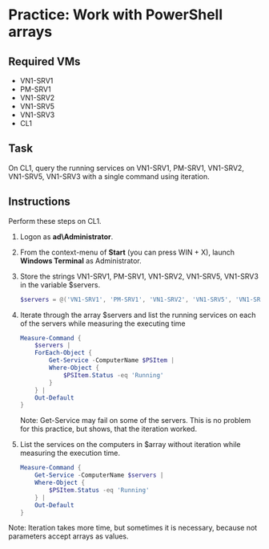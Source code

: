 # Practice: Work with PowerShell arrays

## Required VMs

* VN1-SRV1
* PM-SRV1
* VN1-SRV2
* VN1-SRV5
* VN1-SRV3
* CL1

## Task

On CL1, query the running services on VN1-SRV1, PM-SRV1, VN1-SRV2, VN1-SRV5, VN1-SRV3 with a single command using iteration.

## Instructions

Perform these steps on CL1.

1. Logon as **ad\Administrator**.
1. From the context-menu of **Start** (you can press WIN + X), launch **Windows Terminal** as Administrator.
1. Store the strings VN1-SRV1, PM-SRV1, VN1-SRV2, VN1-SRV5, VN1-SRV3 in the variable $servers.

    ````powershell
    $servers = @('VN1-SRV1', 'PM-SRV1', 'VN1-SRV2', 'VN1-SRV5', 'VN1-SRV3')
    ````

1. Iterate through the array $servers and list the running services on each of the servers while measuring the executing time

    ````powershell
    Measure-Command {
        $servers | 
        ForEach-Object { 
            Get-Service -ComputerName $PSItem | 
            Where-Object { 
                $PSItem.Status -eq 'Running' 
            }
        } |
        Out-Default
    }
    ````

    Note: Get-Service may fail on some of the servers. This is no problem for this practice, but shows, that the iteration worked.

1. List the services on the computers in $array without iteration while measuring the execution time.

    ````powershell
    Measure-Command {
        Get-Service -ComputerName $servers | 
        Where-Object { 
            $PSItem.Status -eq 'Running' 
        } |
        Out-Default
    }

Note: Iteration takes more time, but sometimes it is necessary, because not parameters accept arrays as values.

